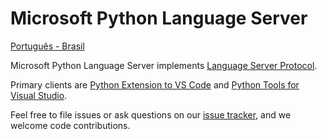 


# Microsoft Python Language Server
[Português - Brasil](README.pt-br.md)

Microsoft Python Language Server implements [Language Server Protocol](https://microsoft.github.io/language-server-protocol/specification).

Primary clients are [Python Extension to VS Code](https://github.com/Microsoft/vscode-python) and [Python Tools for Visual Studio](https://github.com/Microsoft/PTVS).

Feel free to file issues or ask questions on our [issue tracker](https://github.com/Microsoft/python-language-server/issues), and we welcome code contributions.
